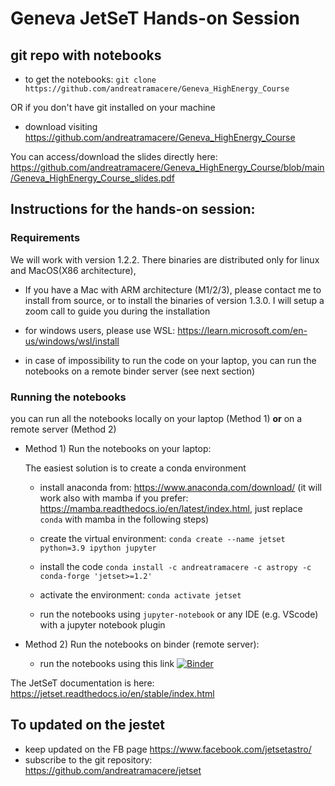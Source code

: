 # Geneva JetSeT Hands-on Session

## git repo with notebooks 

- to get the notebooks:
  `git clone https://github.com/andreatramacere/Geneva_HighEnergy_Course`

OR if you don't have git installed on your machine

- download visiting <https://github.com/andreatramacere/Geneva_HighEnergy_Course>

You can access/download the slides directly here: https://github.com/andreatramacere/Geneva_HighEnergy_Course/blob/main/Geneva_HighEnergy_Course_slides.pdf

## Instructions for the hands-on session:

### Requirements
We will work with version 1.2.2. There binaries are distributed only for linux and MacOS(X86 architecture), 

 - If you have a Mac with ARM architecture (M1/2/3), please contact  me to install from source, or
 to install the binaries of version 1.3.0.  I will setup a zoom call to guide you during the installation 

 - for windows users, please use WSL: https://learn.microsoft.com/en-us/windows/wsl/install

 - in case of impossibility to run the code on your laptop, you can run the notebooks on a remote binder server (see next section)


### Running the notebooks 

you can run all the notebooks locally on your laptop (Method 1) **or**  on a remote server (Method 2)



- Method 1) Run the notebooks on your laptop: 
    
    The easiest solution is to create a conda environment

  - install anaconda from: https://www.anaconda.com/download/ (it will work also with mamba if you prefer: https://mamba.readthedocs.io/en/latest/index.html, just replace `conda` with mamba in the following steps)
  
  - create the virtual environment:  `conda create --name jetset python=3.9 ipython jupyter`
  
  - install the code `conda install -c andreatramacere -c astropy -c conda-forge 'jetset>=1.2'`

  - activate the environment: `conda activate jetset`

  - run the notebooks using `jupyter-notebook` or any IDE (e.g. VScode) with a jupyter notebook plugin

- Method 2) Run the notebooks on binder (remote server): 
 
  - run the notebooks using this link [![Binder](https://mybinder.org/badge_logo.svg)](https://mybinder.org/v2/gh/andreatramacere/Geneva_HighEnergy_Course/HEAD)


The JetSeT documentation is here: https://jetset.readthedocs.io/en/stable/index.html




## To updated on the jestet
- keep updated on the FB page <https://www.facebook.com/jetsetastro/>
- subscribe to the git repository: https://github.com/andreatramacere/jetset

